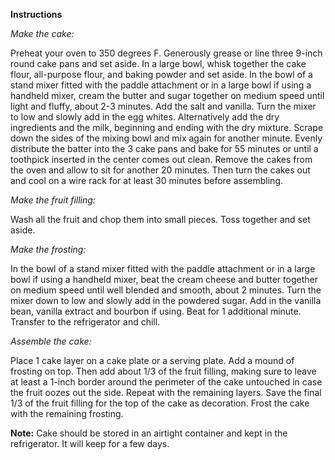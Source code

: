 **Instructions**


*Make the cake:*

Preheat your oven to 350 degrees F. Generously grease or line three 9-inch round cake pans and set aside.
In a large bowl, whisk together the cake flour, all-purpose flour, and baking powder and set aside.
In the bowl of a stand mixer fitted with the paddle attachment or in a large bowl if using a handheld mixer, cream the butter and sugar together on medium speed until light and fluffy, about 2-3 minutes. Add the salt and vanilla. Turn the mixer to low and slowly add in the egg whites. Alternatively add the dry ingredients and the milk, beginning and ending with the dry mixture. Scrape down the sides of the mixing bowl and mix again for another minute.
Evenly distribute the batter into the 3 cake pans and bake for 55 minutes or until a toothpick inserted in the center comes out clean. Remove the cakes from the oven and allow to sit for another 20 minutes. Then turn the cakes out and cool on a wire rack for at least 30 minutes before assembling.


*Make the fruit filling:*

Wash all the fruit and chop them into small pieces. Toss together and set aside.


*Make the frosting:*

In the bowl of a stand mixer fitted with the paddle attachment or in a large bowl if using a handheld mixer, beat the cream cheese and butter together on medium speed until well blended and smooth, about 2 minutes. Turn the mixer down to low and slowly add in the powdered sugar. Add in the vanilla bean, vanilla extract and bourbon if using. Beat for 1 additional minute. Transfer to the refrigerator and chill.


*Assemble the cake:*

Place 1 cake layer on a cake plate or a serving plate. Add a mound of frosting on top. Then add about 1/3 of the fruit filling, making sure to leave at least a 1-inch border around the perimeter of the cake untouched in case the fruit oozes out the side. Repeat with the remaining layers. Save the final 1/3 of the fruit filling for the top of the cake as decoration. Frost the cake with the remaining frosting.

**Note:**
Cake should be stored in an airtight container and kept in the refrigerator. It will keep for a few days.